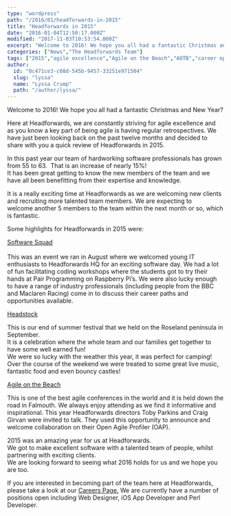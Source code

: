 ```yaml
---
type: "wordpress"
path: "/2016/01/headforwards-in-2015"
title: "Headforwards in 2015"
date: "2016-01-04T12:50:17.000Z"
modified: "2017-11-03T10:53:54.000Z"
excerpt: "Welcome to 2016! We hope you all had a fantastic Christmas and New Year? Here at Headforwards, we are constantly striving for agile excellence and as you know a key part of being agile is having regular retrospectives. We have just been looking back on the past twelve months and decided to share with you a quick …"
categories: ["News","The Headforwards Team"]
tags: ["2015","agile excellence","Agile on the Beach","AOTB","career opportunities","Headforwards","headstock","interview tips","interview tps","jobs in cornwall","new year","review","skype intervies","skype tips","software jobs in cornwall","Software Squad","year review"]
author:
  id: "0c471ce3-c08d-545b-9457-33251e971504"
  slug: "lyssa"
  name: "Lyssa Crump"
  path: "/author/lyssa/"
---
```

Welcome to 2016! We hope you all had a fantastic Christmas and New Year?

Here at Headforwards, we are constantly striving for agile excellence and as you know a key part of being agile is having regular retrospectives. We have just been looking back on the past twelve months and decided to share with you a quick review of Headforwards in 2015.

In this past year our team of hardworking software professionals has grown from 55 to 63.  That is an increase of nearly 15%!  
It has been great getting to know the new members of the team and we have all been benefitting from their expertise and knowledge.

It is a really exciting time at Headforwards as we are welcoming new clients and recruiting more talented team members. We are expecting to welcome another 5 members to the team within the next month or so, which is fantastic.

Some highlights for Headforwards in 2015 were:

[Software Squad  
](http://www.headforwards.com/2015/08/software-squad-event-august-2015/)  
This was an event we ran in August where we welcomed young IT enthusiasts to Headforwards HQ for an exciting software day. We had a lot of fun facilitating coding workshops where the students got to try their hands at Pair Programming on Raspberry Pi’s. We were also lucky enough to have a range of industry professionals (including people from the BBC and Maclaren Racing) come in to discuss their career paths and opportunities available.

[Headstock](http://www.headforwards.com/2015/10/headstock-2015/)

This is our end of summer festival that we held on the Roseland peninsula in September.  
It is a celebration where the whole team and our families get together to have some well earned fun!  
We were so lucky with the weather this year, it was perfect for camping! Over the course of the weekend we were treated to some great live music, fantastic food and even bouncy castles!

[Agile on the Beach](http://www.headforwards.com/2015/09/headforwards-at-agile-on-the-beach/)

This is one of the best agile conferences in the world and it is held down the road in Falmouth. We always enjoy attending as we find it informative and inspirational. This year Headforwards directors Toby Parkins and Craig Girvan were invited to talk. They used this opportunity to announce and welcome collaboration on their Open Agile Profiler (OAP).

2015 was an amazing year for us at Headforwards.  
We got to make excellent software with a talented team of people, whilst partnering with exciting clients.  
We are looking forward to seeing what 2016 holds for us and we hope you are too.

If you are interested in becoming part of the team here at Headforwards, please take a look at our [Careers Page.](http://www.headforwards.com/careers/) We are currently have a number of positions open including Web Designer, iOS App Developer and Perl Developer.